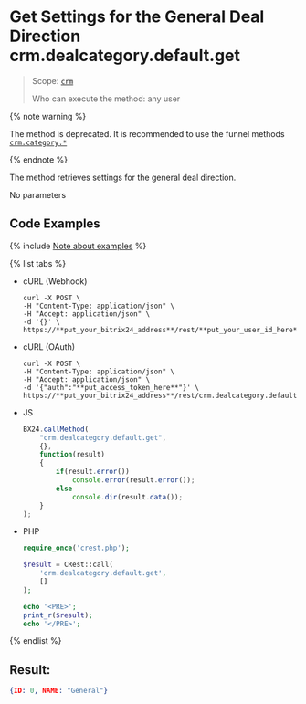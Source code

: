 # Get Settings for the General Deal Direction crm.dealcategory.default.get

> Scope: [`crm`](../../../scopes/permissions.md)
>
> Who can execute the method: any user

{% note warning %}

The method is deprecated. It is recommended to use the funnel methods [`crm.category.*`](../../universal/category/index.md)

{% endnote %}

The method retrieves settings for the general deal direction.

No parameters

## Code Examples

{% include [Note about examples](../../../../_includes/examples.md) %}

{% list tabs %}

- cURL (Webhook)

    ```http
    curl -X POST \
    -H "Content-Type: application/json" \
    -H "Accept: application/json" \
    -d '{}' \
    https://**put_your_bitrix24_address**/rest/**put_your_user_id_here**/**put_your_webhook_here**/crm.dealcategory.default.get
    ```

- cURL (OAuth)

    ```http
    curl -X POST \
    -H "Content-Type: application/json" \
    -H "Accept: application/json" \
    -d '{"auth":"**put_access_token_here**"}' \
    https://**put_your_bitrix24_address**/rest/crm.dealcategory.default.get
    ```

- JS

    ```js
    BX24.callMethod(
        "crm.dealcategory.default.get",
        {},
        function(result)
        {
            if(result.error())
                console.error(result.error());
            else
                console.dir(result.data());
        }
    );
    ```

- PHP

    ```php
    require_once('crest.php');

    $result = CRest::call(
        'crm.dealcategory.default.get',
        []
    );

    echo '<PRE>';
    print_r($result);
    echo '</PRE>';
    ```

{% endlist %}

## Result:

```json
{ID: 0, NAME: "General"}
```
